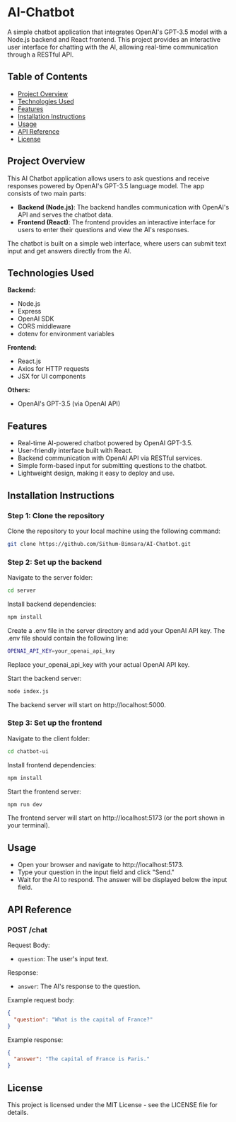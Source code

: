 
# AI-Chatbot

A simple chatbot application that integrates OpenAI's GPT-3.5 model with a Node.js backend and React frontend. This project provides an interactive user interface for chatting with the AI, allowing real-time communication through a RESTful API.

## Table of Contents
- [Project Overview](#project-overview)
- [Technologies Used](#technologies-used)
- [Features](#features)
- [Installation Instructions](#installation-instructions)
- [Usage](#usage)
- [API Reference](#api-reference)
- [License](#license)

## Project Overview

This AI Chatbot application allows users to ask questions and receive responses powered by OpenAI's GPT-3.5 language model. The app consists of two main parts:

- **Backend (Node.js)**: The backend handles communication with OpenAI's API and serves the chatbot data.
- **Frontend (React)**: The frontend provides an interactive interface for users to enter their questions and view the AI's responses.

The chatbot is built on a simple web interface, where users can submit text input and get answers directly from the AI.

## Technologies Used

**Backend:**
- Node.js
- Express
- OpenAI SDK
- CORS middleware
- dotenv for environment variables

**Frontend:**
- React.js
- Axios for HTTP requests
- JSX for UI components

**Others:**
- OpenAI's GPT-3.5 (via OpenAI API)

## Features
- Real-time AI-powered chatbot powered by OpenAI GPT-3.5.
- User-friendly interface built with React.
- Backend communication with OpenAI API via RESTful services.
- Simple form-based input for submitting questions to the chatbot.
- Lightweight design, making it easy to deploy and use.

## Installation Instructions

### Step 1: Clone the repository

Clone the repository to your local machine using the following command:

```bash
git clone https://github.com/Sithum-Bimsara/AI-Chatbot.git
```

### Step 2: Set up the backend

Navigate to the server folder:

```bash
cd server
```

Install backend dependencies:

```bash
npm install
```

Create a .env file in the server directory and add your OpenAI API key. The .env file should contain the following line:

```bash
OPENAI_API_KEY=your_openai_api_key
```

Replace your_openai_api_key with your actual OpenAI API key.

Start the backend server:

```bash
node index.js
```

The backend server will start on http://localhost:5000.

### Step 3: Set up the frontend

Navigate to the client folder:

```bash
cd chatbot-ui
```

Install frontend dependencies:

```bash
npm install
```

Start the frontend server:

```bash
npm run dev
```

The frontend server will start on http://localhost:5173 (or the port shown in your terminal).

## Usage

- Open your browser and navigate to http://localhost:5173.
- Type your question in the input field and click "Send."
- Wait for the AI to respond. The answer will be displayed below the input field.

## API Reference

### POST /chat

Request Body:

- `question`: The user's input text.

Response:

- `answer`: The AI's response to the question.

Example request body:

```json
{
  "question": "What is the capital of France?"
}
```

Example response:

```json
{
  "answer": "The capital of France is Paris."
}
```

## License

This project is licensed under the MIT License - see the LICENSE file for details.
